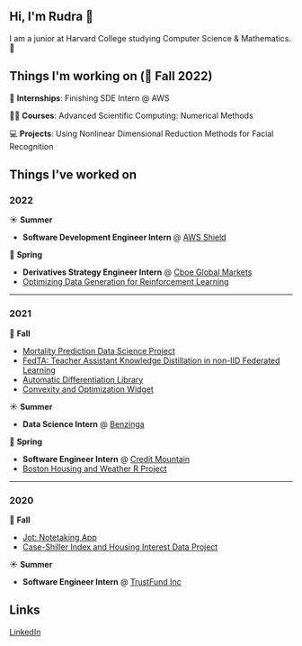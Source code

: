 ## Hi, I'm Rudra 👋

I am a junior at Harvard College studying Computer Science & Mathematics. 🏫


## Things I'm working on (🍂 Fall 2022)

💼 **Internships**: Finishing SDE Intern @ AWS

👨‍💻 **Courses**: Advanced Scientific Computing: Numerical Methods

💻 **Projects**: Using Nonlinear Dimensional Reduction Methods for Facial Recognition


## Things I've worked on

### 2022

☀️ **Summer**
- **Software Development Engineer Intern** @ [AWS Shield](https://aws.amazon.com/shield/)

🌱 **Spring**
- **Derivatives Strategy Engineer Intern** @ [Cboe Global Markets](https://www.cboe.com/)
- [Optimizing Data Generation for Reinforcement Learning](https://github.com/Rudra-Barua/OptimizedChessRL/blob/main/Final_Project_Report.pdf)

---

### 2021

🍂 **Fall** 
- [Mortality Prediction Data Science Project](https://github.com/Rudra-Barua/MortalityPrediction)
- [FedTA: Teacher Assistant Knowledge Distillation in non-IID Federated Learning](https://jeremyzhang1.github.io/assets/CS242_Report.pdf)
- [Automatic Differentiation Library](https://github.com/Rudra-Barua/SystemDevAutoDiffProject)
- [Convexity and Optimization Widget](https://github.com/Rudra-Barua/OptimizationFinalProject)

☀️ **Summer**
- **Data Science Intern** @ [Benzinga](https://www.benzinga.com/)

🌱 **Spring**
- **Software Engineer Intern** @ [Credit Mountain](https://www.crunchbase.com/organization/credit-mountain)
- [Boston Housing and Weather R Project](https://github.com/Rudra-Barua/BostonHousingWeatherRProject/blob/main/FinalMath23cProject.pdf)

---

### 2020

🍂 **Fall** 
- [Jot: Notetaking App](https://github.com/Rudra-Barua/jot)
- [Case-Shiller Index and Housing Interest Data Project](https://github.com/Rudra-Barua/RCaseShillerHousingDataProject)

☀️ **Summer** 
- **Software Engineer Intern** @ [TrustFund Inc](https://www.crunchbase.com/organization/trustfund-inc)


## Links

[LinkedIn](https://www.linkedin.com/in/rudra-barua/)
